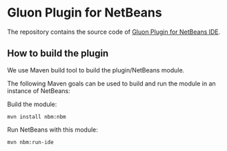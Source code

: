 # Gluon Plugin for NetBeans

The repository contains the source code of [Gluon Plugin for NetBeans IDE](http://plugins.netbeans.org/plugin/57602/gluon-plugin).

## How to build the plugin

We use Maven build tool to build the plugin/NetBeans module.

The following Maven goals can be used to build and run the module in an instance of NetBeans:

Build the module:

```
mvn install nbm:nbm
```

Run NetBeans with this module:

```
mvn nbm:run-ide
```